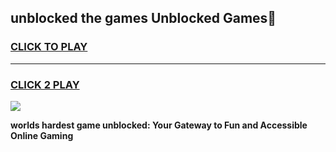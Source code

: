 
## unblocked the games Unblocked Games👋
<h3>
<a href="https://premium.freeplayer.one?title=unblocked_the_games&ref=16F">CLICK TO PLAY</a></h3>
<hr>

<h3>
<a href="https://premium.freeplayer.one?title=unblocked_the_games&ref=16F">CLICK 2 PLAY</a>
  
</h3>

<a href="https://premium.freeplayer.one?title=unblocked_the_games&ref=16F/"><img src="https://clearcache.store/games.png"></a>


**worlds hardest game unblocked: Your Gateway to Fun and Accessible Online Gaming**
